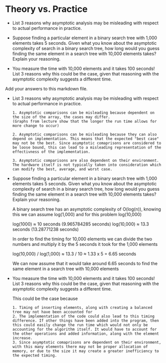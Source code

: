 # Theory vs. Practice

- List 3 reasons why asymptotic analysis may be misleading with respect to
  actual performance in practice.

- Suppose finding a particular element in a binary search tree with 1,000
  elements takes 5 seconds. Given what you know about the asymptotic complexity
  of search in a binary search tree, how long would you guess finding the same
  element in a search tree with 10,000 elements takes? Explain your reasoning.

- You measure the time with 10,000 elements and it takes 100 seconds! List 3
  reasons why this could be the case, given that reasoning with the asymptotic
  complexity suggests a different time.

       
Add your answers to this markdown file.

- List 3 reasons why asymptotic analysis may be misleading with respect to
  actual performance in practice.

      1. Asymptotic comparisons can be misleading because dependent on the size of the array, the cases may differ. 
      (Graphs from lecture show that the longer the run time allows for more change to occur)

      2. Asymptotic comparisons can be misleading because they can also depend on implementation. This means that the expected "best case" may not be the best. Since asymptotic comaprisons are considered to be loose bound, this can lead to a misleading representation of the effectivness of the implementation. 

      3. Asymptotic comparisons are also dependent on their environment. The hardware itself is not typically taken into consideration which can modify the best, average, and worst case.

- Suppose finding a particular element in a binary search tree with 1,000
  elements takes 5 seconds. Given what you know about the asymptotic complexity
  of search in a binary search tree, how long would you guess finding the same
  element in a search tree with 10,000 elements takes? Explain your reasoning.

    A binary search tree has an asymptotic complexity of O(log(n)), knowing this we can assume log(1,000) and for this problem log(10,000)

    log(1000) ≈ 10 seconds (9.965784285 seconds)
    log(10,000) ≈ 13.3 seconds (13.28771238 seconds)

    In order to find the timing for 10,000 elements we can divide the two numbers and multiply it by the 5 seconds it took for the 1,000 elements

    log(10,000) / log(1,000) ≈ 13.3 / 10 ≈ 1.33 x 5 = 6.65 seconds

    We can now assume that it would take around 6.65 seconds to find the same element in a search tree with 10,000 elements


- You measure the time with 10,000 elements and it takes 100 seconds! List 3
  reasons why this could be the case, given that reasoning with the asymptotic
  complexity suggests a different time.

    This could be the case because 

      1. Timing of inserting elements, along with creating a balanced tree may not have been accounted for
      2. The implementation of the code could also lead to this timing difference. If other things have been added into the program, then this could easily change the run time which would not only be accounting for the algorithm itself. It would have to account for the other operations and added information, along with the element increase. 
      3. Since asymptotic comaprisons are dependent on their environment, with this many elements there may not be proper allocation of memory, or due to the size it may create a greater inefficiency to the expected timing. 